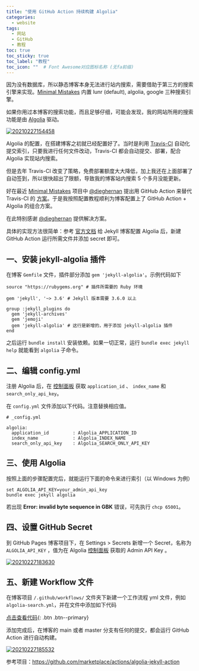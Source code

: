 ```yaml
---
title: "使用 GitHub Action 持续构建 Algolia"
categories:
  - website
tags:
  - 网站
  - GitHub
  - 教程
toc: true
toc_sticky: true
toc_label: "教程"
toc_icon: ""  # Font Awesome对应图标名称 (无fa前缀)	
---
```

因为没有数据库，所以静态博客本身无法进行站内搜索，需要借助于第三方的搜索引擎来实现。[Minimal Mistakes][2] 内置 lunr (default), algolia, google 三种搜索引擎。

如果你用过本博客的搜索功能，而且足够仔细，可能会发现，我的网站所用的搜索功能是由 [Algolia][1] 驱动。

[![20210227154458](https://cdn.jsdelivr.net/gh/sunete/imghost/img20210227154458.png)](https://cdn.jsdelivr.net/gh/sunete/imghost/img20210227154458.png)

Algolia 的配置，在搭建博客之初就已经配置好了。当时是利用 [Travis-CI][3] 自动化提交索引，只要我进行任何文件改动，Travis-CI 都会自动提交、部署，配合 Algolia 实现站内搜索。

但是去年 Travis-CI 改变了策略，免费部署额度大大降低，加上我还在上面部署了自动签到，所以很快超出了限额，导致我的博客站内搜索 5 个多月没能更新。

好在最近 [Minimal Mistakes][2] 项目中 [@dieghernan][4] 提出用 GitHub Action 来替代 Travis-CI 的 [方案][5]。于是我按照配置教程顺利为博客配置上了 GitHub Action + Algolia 的组合方案。

在此特别感谢 [@dieghernan][4] 提供解决方案。

具体的实现方法很简单：参考 [官方文档][6] 给 Jekyll 博客配置 Algolia 后，新建 GitHub Action 运行所需文件并添加 secret 即可。

## 一、安装 jekyll-algolia 插件
在博客 `Gemfile` 文件，插件部分添加 `gem 'jekyll-algolia'`。示例代码如下

```
source "https://rubygems.org" # 插件所需要的 Ruby 环境

gem 'jekyll', '~> 3.6' # Jekyll 版本需要 3.6.0 以上

group :jekyll_plugins do
  gem 'jekyll-archives'
  gem 'jemoji'
  gem 'jekyll-algolia' # 这行是新增的，用于添加 jekyll-algolia 插件
end
```
之后运行 `bundle install` 安装依赖。如果一切正常，运行 `bundle exec jekyll help` 就能看到 `algolia` 子命令。

## 二、编辑 config.yml
注册 Algolia 后，在 [控制面板][7] 获取 `application_id` 、 `index_name` 和 `search_only_api_key`。

在 `config.yml` 文件添加以下代码。注意替换相应值。
```
# _config.yml

algolia:
  application_id         : Algolia_APPLICATION_ID
  index_name             : Algolia_INDEX_NAME
  search_only_api_key    : Algolia_SEARCH_ONLY_API_KEY
```

## 三、使用 Algolia
按照上面的步骤配置完后，就能运行下面的命令来进行索引（以 Windows 为例）
```
set ALGOLIA_API_KEY=your_admin_api_key
bundle exec jekyll algolia
```
若出现 **Error: invalid byte sequence in GBK** 错误，可先执行 `chcp 65001`。

## 四、设置 GitHub Secret
到 GitHub Pages 博客项目下，在 Settings > Secrets 新增一个 Secret，名称为 `ALGOLIA_API_KEY` ，值为在  Algolia [控制面板][7] 获取的 Admin API Key 。

[![20210227183630](https://cdn.jsdelivr.net/gh/sunete/imghost/img20210227183630.png)](https://cdn.jsdelivr.net/gh/sunete/imghost/img20210227183630.png)

## 五、新建 Workflow 文件
在博客项目 `/.github/workflows/` 文件夹下新建一个工作流程 yml 文件，例如 `algolia-search.yml`，并在文件中添加如下代码

[点击查看代码](https://github.com/dieghernan/algolia-jekyll-action#the-action){: .btn .btn--primary}

添加完成后，在博客的 main 或者 master 分支有任何的提交，都会运行 GitHub Action 进行自动构建。

[![20210227185532](https://cdn.jsdelivr.net/gh/sunete/imghost/img20210227185532.png)](https://cdn.jsdelivr.net/gh/sunete/imghost/img20210227185532.png)

参考项目：<https://github.com/marketplace/actions/algolia-jekyll-action>


[1]: https://www.algolia.com/
[2]: https://github.com/mmistakes/minimal-mistakes
[3]: http://travis-ci.com/
[4]: https://github.com/dieghernan
[5]: https://github.com/mmistakes/minimal-mistakes/discussions/2807
[6]: https://community.algolia.com/jekyll-algolia/getting-started.html
[7]: https://www.algolia.com/api-keys
